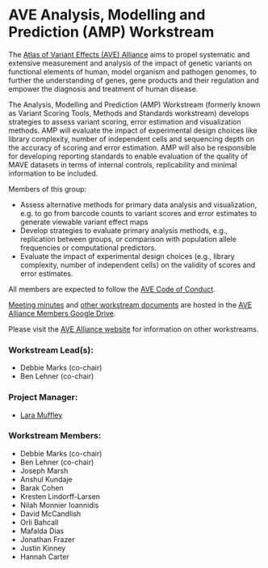 # AVE Analysis, Modelling and Prediction (AMP) Workstream 

The [Atlas of Variant Effects (AVE) Alliance](https://www.varianteffect.org) aims to propel systematic and extensive measurement and analysis of the impact of genetic variants on functional elements of human, model organism and pathogen genomes, to further the understanding of genes, gene products and their regulation and empower the diagnosis and treatment of human disease.

The Analysis, Modelling and Prediction (AMP) Workstream (formerly known as Variant Scoring Tools, Methods and Standards workstream) develops strategies to assess variant scoring, error estimation and visualization methods.  AMP will evaluate the impact of experimental design choices like library complexity, number of independent cells and sequencing depth on the accuracy of scoring and error estimation. AMP will also be responsible for developing reporting standards to enable evaluation of the quality of MAVE datasets in terms of internal controls, replicability and minimal information to be included.

Members of this group:

* Assess alternative methods for primary data analysis and visualization, e.g. to go from barcode counts to variant scores and error estimates to generate viewable variant effect maps
* Develop strategies to evaluate primary analysis methods, e.g., replication between groups, or comparison with population allele frequencies or computational predictors.
* Evaluate the impact of experimental design choices (e.g., library complexity, number of independent cells) on the validity of scores and error estimates.

All members are expected to follow the [AVE Code of Conduct](https://www.varianteffect.org/code-of-conduct).

[Meeting minutes](https://docs.google.com/document/d/1OD9L8HjWo8P92VJe5X3owU8HOaJ99ha8Ky8hUuwxuxQ/edit) and [other workstream documents](https://drive.google.com/drive/folders/1gS3WKB2TquEZnOdbyUTTPX3RdUXBUd_0) are hosted in the [AVE Alliance Members Google Drive](https://drive.google.com/drive/folders/0AB1IMnWMCvviUk9PVA).

Please visit the [AVE Alliance website](https://www.varianteffect.org/workstreams) for information on other workstreams.

### Workstream Lead(s): 
* Debbie Marks (co-chair)
* Ben Lehner (co-chair)

### Project Manager: 
* [Lara Muffley](mailto:muffley@uw.edu?subject=AVE%20AMP%20Workstream)

### Workstream Members:
* Debbie Marks (co-chair)
* Ben Lehner (co-chair) 
* Joseph Marsh 
* Anshul Kundaje 
* Barak Cohen 
* Kresten Lindorff-Larsen 
* Nilah Monnier Ioannidis 
* David McCandlish 
* Orli Bahcall 
* Mafalda Dias 
* Jonathan Frazer 
* Justin Kinney 
* Hannah Carter 
